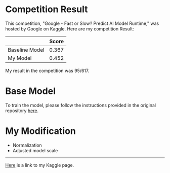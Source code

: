 # Competition Result
This competition, "Google - Fast or Slow? Predict AI Model Runtime," was hosted by Google on Kaggle. Here are my competition Result:

|              | Score   |
|--------------|---------|
| Baseline Model     | 0.367   |
| My Model       | 0.452   |

My result in the competition was 95/617.

# Base Model
To train the model, please follow the instructions provided in the original repository [here](https://github.com/google-research-datasets/tpu_graphs).

# My Modification
* Normalization
* Adjusted model scale

---

[Here](https://www.kaggle.com/haohantsao) is a link to my Kaggle page.

